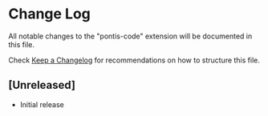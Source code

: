 # Change Log

All notable changes to the "pontis-code" extension will be documented in this file.

Check [Keep a Changelog](http://keepachangelog.com/) for recommendations on how to structure this file.

## [Unreleased]

- Initial release
